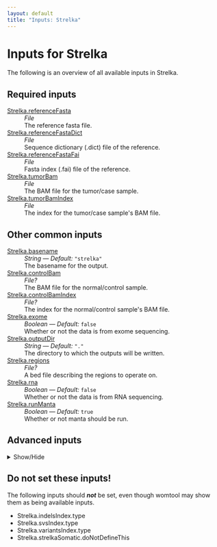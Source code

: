 ```yaml
---
layout: default
title: "Inputs: Strelka"
---
```


# Inputs for Strelka

The following is an overview of all available inputs in
Strelka.


## Required inputs
<dl>
<dt id="Strelka.referenceFasta"><a href="#Strelka.referenceFasta">Strelka.referenceFasta</a></dt>
<dd>
    <i>File </i><br />
    The reference fasta file.
</dd>
<dt id="Strelka.referenceFastaDict"><a href="#Strelka.referenceFastaDict">Strelka.referenceFastaDict</a></dt>
<dd>
    <i>File </i><br />
    Sequence dictionary (.dict) file of the reference.
</dd>
<dt id="Strelka.referenceFastaFai"><a href="#Strelka.referenceFastaFai">Strelka.referenceFastaFai</a></dt>
<dd>
    <i>File </i><br />
    Fasta index (.fai) file of the reference.
</dd>
<dt id="Strelka.tumorBam"><a href="#Strelka.tumorBam">Strelka.tumorBam</a></dt>
<dd>
    <i>File </i><br />
    The BAM file for the tumor/case sample.
</dd>
<dt id="Strelka.tumorBamIndex"><a href="#Strelka.tumorBamIndex">Strelka.tumorBamIndex</a></dt>
<dd>
    <i>File </i><br />
    The index for the tumor/case sample's BAM file.
</dd>
</dl>

## Other common inputs
<dl>
<dt id="Strelka.basename"><a href="#Strelka.basename">Strelka.basename</a></dt>
<dd>
    <i>String </i><i>&mdash; Default:</i> <code>"strelka"</code><br />
    The basename for the output.
</dd>
<dt id="Strelka.controlBam"><a href="#Strelka.controlBam">Strelka.controlBam</a></dt>
<dd>
    <i>File? </i><br />
    The BAM file for the normal/control sample.
</dd>
<dt id="Strelka.controlBamIndex"><a href="#Strelka.controlBamIndex">Strelka.controlBamIndex</a></dt>
<dd>
    <i>File? </i><br />
    The index for the normal/control sample's BAM file.
</dd>
<dt id="Strelka.exome"><a href="#Strelka.exome">Strelka.exome</a></dt>
<dd>
    <i>Boolean </i><i>&mdash; Default:</i> <code>false</code><br />
    Whether or not the data is from exome sequencing.
</dd>
<dt id="Strelka.outputDir"><a href="#Strelka.outputDir">Strelka.outputDir</a></dt>
<dd>
    <i>String </i><i>&mdash; Default:</i> <code>"."</code><br />
    The directory to which the outputs will be written.
</dd>
<dt id="Strelka.regions"><a href="#Strelka.regions">Strelka.regions</a></dt>
<dd>
    <i>File? </i><br />
    A bed file describing the regions to operate on.
</dd>
<dt id="Strelka.rna"><a href="#Strelka.rna">Strelka.rna</a></dt>
<dd>
    <i>Boolean </i><i>&mdash; Default:</i> <code>false</code><br />
    Whether or not the data is from RNA sequencing.
</dd>
<dt id="Strelka.runManta"><a href="#Strelka.runManta">Strelka.runManta</a></dt>
<dd>
    <i>Boolean </i><i>&mdash; Default:</i> <code>true</code><br />
    Whether or not manta should be run.
</dd>
</dl>

## Advanced inputs
<details>
<summary> Show/Hide </summary>
<dl>
<dt id="Strelka.addGTFieldIndels.outputVCFName"><a href="#Strelka.addGTFieldIndels.outputVCFName">Strelka.addGTFieldIndels.outputVCFName</a></dt>
<dd>
    <i>String </i><i>&mdash; Default:</i> <code>basename(strelkaVCF,".gz")</code><br />
    The location the output VCF file should be written to.
</dd>
<dt id="Strelka.addGTFieldSVs.outputVCFName"><a href="#Strelka.addGTFieldSVs.outputVCFName">Strelka.addGTFieldSVs.outputVCFName</a></dt>
<dd>
    <i>String </i><i>&mdash; Default:</i> <code>basename(strelkaVCF,".gz")</code><br />
    The location the output VCF file should be written to.
</dd>
<dt id="Strelka.addGTFieldVariants.outputVCFName"><a href="#Strelka.addGTFieldVariants.outputVCFName">Strelka.addGTFieldVariants.outputVCFName</a></dt>
<dd>
    <i>String </i><i>&mdash; Default:</i> <code>basename(strelkaVCF,".gz")</code><br />
    The location the output VCF file should be written to.
</dd>
<dt id="Strelka.combineVariants.dockerImage"><a href="#Strelka.combineVariants.dockerImage">Strelka.combineVariants.dockerImage</a></dt>
<dd>
    <i>String </i><i>&mdash; Default:</i> <code>"broadinstitute/gatk3:3.8-1"</code><br />
    The docker image used for this task. Changing this may result in errors which the developers may choose not to address.
</dd>
<dt id="Strelka.combineVariants.filteredRecordsMergeType"><a href="#Strelka.combineVariants.filteredRecordsMergeType">Strelka.combineVariants.filteredRecordsMergeType</a></dt>
<dd>
    <i>String </i><i>&mdash; Default:</i> <code>"KEEP_IF_ANY_UNFILTERED"</code><br />
    Equivalent to CombineVariants' `--filteredrecordsmergetype` option.
</dd>
<dt id="Strelka.combineVariants.genotypeMergeOption"><a href="#Strelka.combineVariants.genotypeMergeOption">Strelka.combineVariants.genotypeMergeOption</a></dt>
<dd>
    <i>String </i><i>&mdash; Default:</i> <code>"UNIQUIFY"</code><br />
    Equivalent to CombineVariants' `--genotypemergeoption` option.
</dd>
<dt id="Strelka.combineVariants.javaXmx"><a href="#Strelka.combineVariants.javaXmx">Strelka.combineVariants.javaXmx</a></dt>
<dd>
    <i>String </i><i>&mdash; Default:</i> <code>"12G"</code><br />
    The maximum memory available to the program. Should be lower than `memory` to accommodate JVM overhead.
</dd>
<dt id="Strelka.combineVariants.memory"><a href="#Strelka.combineVariants.memory">Strelka.combineVariants.memory</a></dt>
<dd>
    <i>String </i><i>&mdash; Default:</i> <code>"24G"</code><br />
    The amount of memory this job will use.
</dd>
<dt id="Strelka.dockerImages"><a href="#Strelka.dockerImages">Strelka.dockerImages</a></dt>
<dd>
    <i>Map[String,String] </i><i>&mdash; Default:</i> <code>{"picard": "quay.io/biocontainers/picard:2.18.26--0", "biopet-scatterregions": "quay.io/biocontainers/biopet-scatterregions:0.2--0", "tabix": "quay.io/biocontainers/tabix:0.2.6--ha92aebf_0", "manta": "quay.io/biocontainers/manta:1.4.0--py27_1", "strelka": "quay.io/biocontainers/strelka:2.9.7--0", "somaticseq": "lethalfang/somaticseq:3.1.0"}</code><br />
    The docker images used. Changing this may result in errors which the developers may choose not to address.
</dd>
<dt id="Strelka.gatherIndels.javaXmx"><a href="#Strelka.gatherIndels.javaXmx">Strelka.gatherIndels.javaXmx</a></dt>
<dd>
    <i>String </i><i>&mdash; Default:</i> <code>"8G"</code><br />
    The maximum memory available to the program. Should be lower than `memory` to accommodate JVM overhead.
</dd>
<dt id="Strelka.gatherIndels.memory"><a href="#Strelka.gatherIndels.memory">Strelka.gatherIndels.memory</a></dt>
<dd>
    <i>String </i><i>&mdash; Default:</i> <code>"24G"</code><br />
    The amount of memory this job will use.
</dd>
<dt id="Strelka.gatherSVs.javaXmx"><a href="#Strelka.gatherSVs.javaXmx">Strelka.gatherSVs.javaXmx</a></dt>
<dd>
    <i>String </i><i>&mdash; Default:</i> <code>"8G"</code><br />
    The maximum memory available to the program. Should be lower than `memory` to accommodate JVM overhead.
</dd>
<dt id="Strelka.gatherSVs.memory"><a href="#Strelka.gatherSVs.memory">Strelka.gatherSVs.memory</a></dt>
<dd>
    <i>String </i><i>&mdash; Default:</i> <code>"24G"</code><br />
    The amount of memory this job will use.
</dd>
<dt id="Strelka.gatherVariants.javaXmx"><a href="#Strelka.gatherVariants.javaXmx">Strelka.gatherVariants.javaXmx</a></dt>
<dd>
    <i>String </i><i>&mdash; Default:</i> <code>"8G"</code><br />
    The maximum memory available to the program. Should be lower than `memory` to accommodate JVM overhead.
</dd>
<dt id="Strelka.gatherVariants.memory"><a href="#Strelka.gatherVariants.memory">Strelka.gatherVariants.memory</a></dt>
<dd>
    <i>String </i><i>&mdash; Default:</i> <code>"24G"</code><br />
    The amount of memory this job will use.
</dd>
<dt id="Strelka.mantaSomatic.cores"><a href="#Strelka.mantaSomatic.cores">Strelka.mantaSomatic.cores</a></dt>
<dd>
    <i>Int </i><i>&mdash; Default:</i> <code>1</code><br />
    The number of cores to use.
</dd>
<dt id="Strelka.mantaSomatic.memoryGb"><a href="#Strelka.mantaSomatic.memoryGb">Strelka.mantaSomatic.memoryGb</a></dt>
<dd>
    <i>Int </i><i>&mdash; Default:</i> <code>4</code><br />
    The amount of memory this job will use in Gigabytes.
</dd>
<dt id="Strelka.runCombineVariants"><a href="#Strelka.runCombineVariants">Strelka.runCombineVariants</a></dt>
<dd>
    <i>Boolean </i><i>&mdash; Default:</i> <code>false</code><br />
    Whether or not found variants should be combined into a single VCf file.
</dd>
<dt id="Strelka.scatterList.bamFile"><a href="#Strelka.scatterList.bamFile">Strelka.scatterList.bamFile</a></dt>
<dd>
    <i>File? </i><br />
    Equivalent to biopet scatterregions' `--bamfile` option.
</dd>
<dt id="Strelka.scatterList.bamIndex"><a href="#Strelka.scatterList.bamIndex">Strelka.scatterList.bamIndex</a></dt>
<dd>
    <i>File? </i><br />
    The index for the bamfile given through bamFile.
</dd>
<dt id="Strelka.scatterList.javaXmx"><a href="#Strelka.scatterList.javaXmx">Strelka.scatterList.javaXmx</a></dt>
<dd>
    <i>String </i><i>&mdash; Default:</i> <code>"8G"</code><br />
    The maximum memory available to the program. Should be lower than `memory` to accommodate JVM overhead.
</dd>
<dt id="Strelka.scatterList.memory"><a href="#Strelka.scatterList.memory">Strelka.scatterList.memory</a></dt>
<dd>
    <i>String </i><i>&mdash; Default:</i> <code>"24G"</code><br />
    The amount of memory this job will use.
</dd>
<dt id="Strelka.scatterSize"><a href="#Strelka.scatterSize">Strelka.scatterSize</a></dt>
<dd>
    <i>Int </i><i>&mdash; Default:</i> <code>1000000000</code><br />
    The size of the scattered regions in bases. Scattering is used to speed up certain processes. The genome will be sseperated into multiple chunks (scatters) which will be processed in their own job, allowing for parallel processing. Higher values will result in a lower number of jobs. The optimal value here will depend on the available resources.
</dd>
<dt id="Strelka.strelkaGermline.cores"><a href="#Strelka.strelkaGermline.cores">Strelka.strelkaGermline.cores</a></dt>
<dd>
    <i>Int </i><i>&mdash; Default:</i> <code>1</code><br />
    The number of cores to use.
</dd>
<dt id="Strelka.strelkaGermline.memoryGb"><a href="#Strelka.strelkaGermline.memoryGb">Strelka.strelkaGermline.memoryGb</a></dt>
<dd>
    <i>Int </i><i>&mdash; Default:</i> <code>4</code><br />
    The amount of memory this job will use in Gigabytes.
</dd>
<dt id="Strelka.strelkaSomatic.cores"><a href="#Strelka.strelkaSomatic.cores">Strelka.strelkaSomatic.cores</a></dt>
<dd>
    <i>Int </i><i>&mdash; Default:</i> <code>1</code><br />
    The number of cores to use.
</dd>
<dt id="Strelka.strelkaSomatic.memoryGb"><a href="#Strelka.strelkaSomatic.memoryGb">Strelka.strelkaSomatic.memoryGb</a></dt>
<dd>
    <i>Int </i><i>&mdash; Default:</i> <code>4</code><br />
    The amount of memory this job will use in Gigabytes.
</dd>
</dl>
</details>





## Do not set these inputs!
The following inputs should ***not*** be set, even though womtool may
show them as being available inputs.

* Strelka.indelsIndex.type
* Strelka.svsIndex.type
* Strelka.variantsIndex.type
* Strelka.strelkaSomatic.doNotDefineThis
